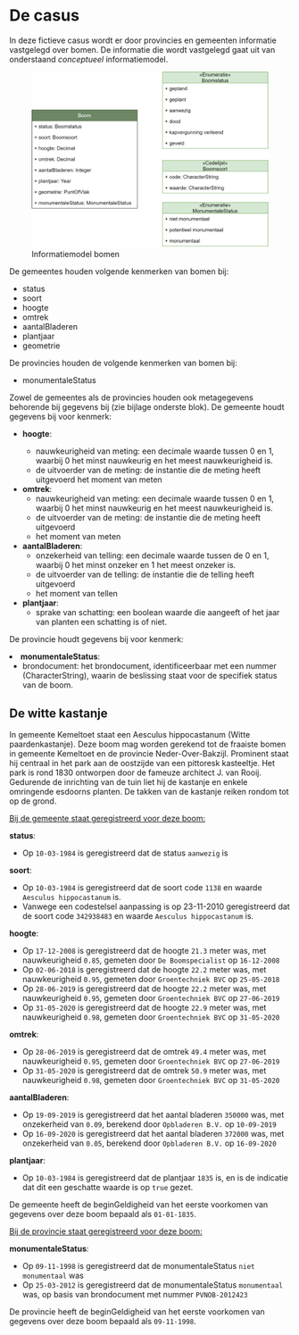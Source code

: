 # De casus
In deze fictieve casus wordt er door provincies en gemeenten informatie vastgelegd over bomen. De informatie die
wordt vastgelegd gaat uit van onderstaand *conceptueel* informatiemodel.

<figure id="imsor-model-boom">
    <img src="media/imsor-model-boom.png" alt="Informatiemodel bomen">
    <figcaption>Informatiemodel bomen</figcaption>
</figure>

De gemeentes houden volgende kenmerken van bomen bij:
- status
- soort
- hoogte
- omtrek
- aantalBladeren
- plantjaar
- geometrie

De provincies houden de volgende kenmerken van bomen bij:
- monumentaleStatus

Zowel de gemeentes als de provincies houden ook metagegevens behorende bij gegevens bij (zie bijlage onderste blok).
De gemeente houdt gegevens bij voor kenmerk:
<ul>
  <li><b>hoogte</b>:</li>
  <ul>
    <li>nauwkeurigheid van meting: een decimale waarde tussen 0 en 1, waarbij 0 het minst nauwkeurig en het meest nauwkeurigheid is.</li>
    <li>de uitvoerder van de meting: de instantie die de meting heeft uitgevoerd het moment van meten</li>
  </ul>
  <li><b>omtrek</b>:
  <ul>
    <li>nauwkeurigheid van meting: een decimale waarde tussen 0 en 1, waarbij 0 het minst nauwkeurig en het meest nauwkeurigheid is.</li>
    <li>de uitvoerder van de meting: de instantie die de meting heeft uitgevoerd</li>
    <li>het moment van meten</li>
  </ul>
<li><b>aantalBladeren</b>:
  <ul>
    <li>onzekerheid van telling: een decimale waarde tussen de 0 en 1, waarbij 0 het minst onzeker en 1 het meest onzeker is.</li>
    <li>de uitvoerder van de telling: de instantie die de telling heeft uitgevoerd</li>
    <li>het moment van tellen</li>
  </ul>
<li><b>plantjaar</b>:
  <ul>
    <li>sprake van schatting: een boolean waarde die aangeeft of het jaar van planten een schatting is of niet.</li>
  </ul>
</ul>

De provincie houdt gegevens bij voor kenmerk:

<li><b>monumentaleStatus</b>:
  <ul>
    <li>brondocument: het brondocument, identificeerbaar met een nummer (CharacterString), waarin de beslissing staat voor de specifiek status van de boom.</li>
  </ul>
</ul>

## De witte kastanje
In gemeente Kemeltoet staat een Aesculus hippocastanum (Witte paardenkastanje). Deze boom mag worden gerekend tot de fraaiste bomen in gemeente Kemeltoet en de provincie Neder-Over-Bakzijl. Prominent staat hij centraal in het park aan de oostzijde van een pittoresk kasteeltje. Het park is rond 1830 ontworpen door de fameuze architect J. van Rooij. Gedurende de inrichting van de tuin liet hij de kastanje en enkele omringende esdoorns planten. De takken van de kastanje reiken rondom tot op de grond.

<u>Bij de gemeente staat geregistreerd voor deze boom:</u>

**status**:
- Op `10-03-1984` is geregistreerd dat de status `aanwezig` is

**soort**:
- Op `10-03-1984` is geregistreerd dat de soort code `1138` en waarde `Aesculus hippocastanum` is.
- Vanwege een codestelsel aanpassing is op 23-11-2010 geregistreerd dat de soort code `342938483` en waarde `Aesculus hippocastanum` is.

**hoogte**:
- Op `17-12-2008` is geregistreerd dat de hoogte `21.3` meter was, met nauwkeurigheid `0.85`, gemeten door `De Boomspecialist` op `16-12-2008`
- Op `02-06-2018` is geregistreerd dat de hoogte `22.2` meter was, met nauwkeurigheid `0.95`, gemeten door `Groentechniek BVC` op `25-05-2018`
- Op `28-06-2019` is geregistreerd dat de hoogte `22.2` meter was, met nauwkeurigheid `0.95`, gemeten door `Groentechniek BVC` op `27-06-2019`
- Op `31-05-2020` is geregistreerd dat de hoogte `22.9` meter was, met nauwkeurigheid `0.98`, gemeten door `Groentechniek BVC` op `31-05-2020`

**omtrek**:
- Op `28-06-2019` is geregistreerd dat de omtrek `49.4` meter was, met nauwkeurigheid `0.95`, gemeten door `Groentechniek BVC` op `27-06-2019`
- Op `31-05-2020` is geregistreerd dat de omtrek `50.9` meter was, met nauwkeurigheid `0.98`, gemeten door `Groentechniek BVC` op `31-05-2020`

**aantalBladeren**:
- Op `19-09-2019` is geregistreerd dat het aantal bladeren `350000` was, met onzekerheid van `0.09`, berekend door `Opbladeren B.V.` op `10-09-2019`
- Op `16-09-2020` is geregistreerd dat het aantal bladeren `372000` was, met onzekerheid van `0.05`, berekend door `Opbladeren B.V.` op `16-09-2020`

**plantjaar**:
- Op `10-03-1984` is geregistreerd dat de plantjaar `1835` is, en is de indicatie dat dit een geschatte waarde is op `true` gezet.

De gemeente heeft de beginGeldigheid van het eerste voorkomen van gegevens over deze boom bepaald als `01-01-1835`.

<u>Bij de provincie staat geregistreerd voor deze boom:</u>

**monumentaleStatus**:
- Op `09-11-1998` is geregistreerd dat de monumentaleStatus `niet monumentaal` was
- Op `25-03-2012` is geregistreerd dat de monumentaleStatus `monumentaal` was, op basis van brondocument met nummer `PVNOB-2012423`

De provincie heeft de beginGeldigheid van het eerste voorkomen van gegevens over deze boom bepaald als `09-11-1998`.

